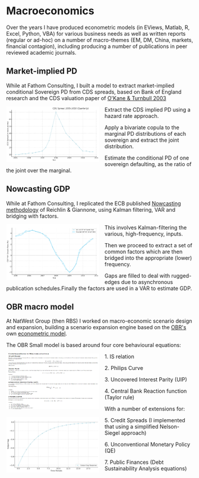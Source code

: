 # Macroeconomics

Over the years I have produced econometric models (in EViews, Matlab, R, Excel, Python, VBA) for various business needs as well as written reports (regular or ad-hoc) on a number of macro-themes (EM, DM, China, markets, financial contagion), including producing a number of publications in peer reviewed academic journals.

## Market-implied PD
<style>img {width: 250px;height: 150px;margin-right: 15px;float: left;}</style>

While at Fathom Consulting, I built a model to extract market-implied conditional Sovereign PD from CDS spreads, based on Bank of England research and the CDS valuation paper of [O'Kane & Turnbull 2003](https://quantlabs.net/academy/download/free_quant_instituitional_books_/%5BLehman%20Brothers%5D%20Valuation%20of%20Credit%20Default%20Swaps.pdf)

![](IMG/CDS.jpg)
<div>
    <p>Extract the CDS  implied PD using a hazard rate approach.</p>
    <p>Apply a bivariate copula to the marginal PD distributions of each sovereign and extract the joint distribution.</p>
    <p>Estimate the conditional PD of one sovereign defaulting, as the ratio of the joint over the marginal.</p>
</div>



## Nowcasting GDP
<style>img {width: 250px;height: 150px;margin-right: 15px;float: left;}</style>

While at Fathom Consulting, I replicated the ECB published [Nowcasting methodology](https://www.ecb.europa.eu/pub/pdf/scpwps/ecbwp1275.pdf?145bf6e35251eedc79d9b1b6ff325e7a) of Reichlin & Giannone, using Kalman filtering, VAR and bridging with factors.

![](IMG/NowCast.png)
<div>
    <p>This involves Kalman-filtering the various, high-frequency, inputs.</p>
    <p>Then we proceed to extract a set of common factors which are then bridged into the appropriate (lower) frequency.</p> 
    <p>Gaps are filled to deal with rugged-edges due to asynchronous publication schedules.Finally the factors are used in a VAR to estimate GDP.</p>
</div>

## OBR macro model

At NatWest Group (then RBS) I worked on macro-economic scenario design and expansion, building a  scenario expansion engine based on the [OBR's](https://obr.uk/) own [econometric model](https://obr.uk/docs/dlm_uploads/Working-paper-No4-A-small-model-of-the-UK-economy.pdf).

The OBR Small model is based around four core behavioural equations:

<style>img {width: 250px;height: 175px;margin-right: 15px;float: left;}</style>
![](IMG/OBR.png)
<div>
    <p>1. IS relation</p>
    <p>2. Philips Curve</p>
    <p>3. Uncovered Interest Parity (UIP)</p>
    <p>4. Central Bank Reaction function (Taylor rule)</p>
</div>

With a number of extensions for:

<style>img {width: 250px;height: 150px;margin-right: 15px;float: left;}</style>
![](IMG/OBR2.jpg)
<div>
    <p>5. Credit Spreads (I implemented that using a simplified Nelson-Siegel approach)</p>
    <p>6. Unconventional Monetary Policy (QE)</p>
    <p>7. Public Finances (Debt Sustainability Analysis equations)</p>
</div>

 









